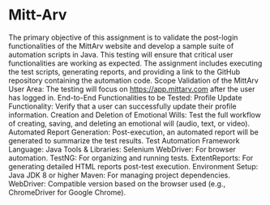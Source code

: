 # Mitt-Arv
The primary objective of this assignment is to validate the post-login functionalities of the MittArv website and develop a sample suite of automation scripts in Java. 
 This testing will ensure that critical user functionalities are working as expected. The assignment includes executing the test scripts, generating reports, and providing a link to the GitHub repository containing the automation code.
 Scope
Validation of the MittArv User Area:
The testing will focus on https://app.mittarv.com after the user has logged in.
End-to-End Functionalities to be Tested:
Profile Update Functionality: Verify that a user can successfully update their profile information.
Creation and Deletion of Emotional Wills: Test the full workflow of creating, saving, and deleting an emotional will (audio, text, or video).
Automated Report Generation:
Post-execution, an automated report will be generated to summarize the test results.
Test Automation Framework
Language: Java
Tools & Libraries:
Selenium WebDriver: For browser automation.
TestNG: For organizing and running tests.
ExtentReports: For generating detailed HTML reports post-test execution.
Environment Setup:
Java JDK 8 or higher
Maven: For managing project dependencies.
WebDriver: Compatible version based on the browser used (e.g., ChromeDriver for Google Chrome).

